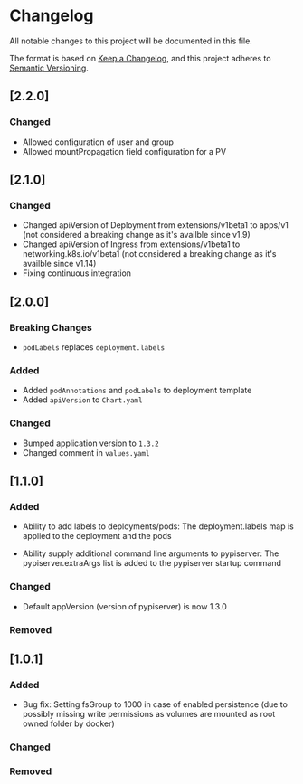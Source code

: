 # Changelog

All notable changes to this project will be documented in this file.

The format is based on [Keep a Changelog](https://keepachangelog.com/en/1.0.0/),
and this project adheres to [Semantic Versioning](https://semver.org/spec/v2.0.0.html).

## [2.2.0]

### Changed

- Allowed configuration of user and group
- Allowed mountPropagation field configuration for a PV

## [2.1.0]

### Changed

- Changed apiVersion of Deployment from extensions/v1beta1 to apps/v1 (not considered a breaking change as it's availble since v1.9)
- Changed apiVersion of Ingress from extensions/v1beta1 to networking.k8s.io/v1beta1 (not considered a breaking change as it's availble since v1.14)
- Fixing continuous integration

## [2.0.0]

### Breaking Changes

- `podLabels` replaces `deployment.labels`

### Added

- Added `podAnnotations` and `podLabels` to deployment template
- Added `apiVersion` to `Chart.yaml`

### Changed

- Bumped application version to `1.3.2`
- Changed comment in `values.yaml`

## [1.1.0]

### Added

- Ability to add labels to deployments/pods:
  The deployment.labels map is applied to the deployment and the pods

- Ability supply additional command line arguments to pypiserver:
  The pypiserver.extraArgs list is added to the pypiserver startup command

### Changed

- Default appVersion (version of pypiserver) is now 1.3.0

### Removed

## [1.0.1]

### Added

- Bug fix: Setting fsGroup to 1000 in case of enabled persistence
  (due to possibly missing write permissions as volumes are mounted as root owned folder by docker)

### Changed

### Removed
